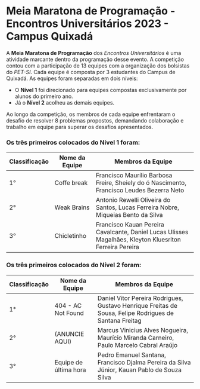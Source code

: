 # Meia Maratona de Programação - Encontros Universitários 2023 - Campus Quixadá

A **Meia Maratona de Programação** dos *Encontros Universitários* é uma atividade marcante dentro da programação desse evento. A competição contou com a participação de 13 equipes com a organização dos bolsistas do *PET-SI*. Cada equipe é composta por 3 estudantes do Campus de Quixadá. As equipes foram separadas em dois níveis:
- O **Nível 1** foi direcionado para equipes compostas exclusivamente por alunos do primeiro ano.
- Já o **Nível 2** acolheu as demais equipes.

Ao longo da competição, os membros de cada equipe enfrentaram o desafio de resolver 8 problemas propostos, demandando colaboração e trabalho em equipe para superar os desafios apresentados.

### Os três primeiros colocados do Nível 1 foram:

| Classificação | Nome da Equipe | Membros da Equipe |
| --- | --- | --- |
| 1° | Coffe break | Francisco Maurílio Barbosa Freire, Sheiely do ó Nascimento, Francisco Leudes Bezerra Neto |
| 2° | Weak Brains | Antonio Rewelli Oliveira do Santos, Lucas Ferreira Nobre, Miqueias Bento da Silva |
| 3° | Chicletinho | Francisco Kauan Pereira Cavalcante, Daniel Lucas Ulisses Magalhães, Kleyton Kluesriton Ferreira Pereira |

### Os três primeiros colocados do Nível 2 foram:

| Classificação | Nome da Equipe | Membros da Equipe |
| --- | --- | --- |
| 1° | 404 - AC Not Found | Daniel Vitor Pereira Rodrigues, Gustavo Henrique Freitas de Sousa, Felipe Rodrigues de Santana Freitag |
| 2° | (ANUNCIE AQUI) | Marcus Vinicius Alves Nogueira, Maurício Miranda Carneiro, Paulo Marcelo Cabral Araújo |
| 3° | Equipe de última hora | Pedro Emanuel Santana, Francisco Djalma Pereira da Silva Júnior, Kauan Pablo de Souza Silva |
